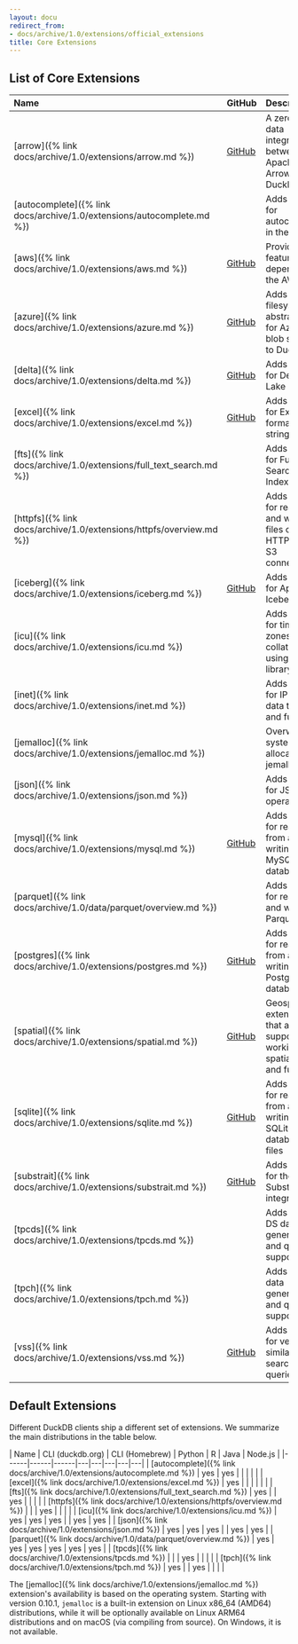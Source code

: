 ```yaml
---
layout: docu
redirect_from:
- docs/archive/1.0/extensions/official_extensions
title: Core Extensions
---
```


## List of Core Extensions

| Name                         | GitHub                                                                           | Description                                                                        | Autoloadable  | Aliases                 |
|:-----------------------------|----------------------------------------------------------------------------------|:-----------------------------------------------------------------------------------|:--------------|:------------------------|
| [arrow]({% link docs/archive/1.0/extensions/arrow.md %})               | [<span class="github">GitHub</span>](https://github.com/duckdb/arrow)            | A zero-copy data integration between Apache Arrow and DuckDB                       | no            |                         |
| [autocomplete]({% link docs/archive/1.0/extensions/autocomplete.md %}) |                                                                                  | Adds support for autocomplete in the shell                                         | yes           |                         |
| [aws]({% link docs/archive/1.0/extensions/aws.md %})                   | [<span class="github">GitHub</span>](https://github.com/duckdb/duckdb_aws)       | Provides features that depend on the AWS SDK                                       | yes           |                         |
| [azure]({% link docs/archive/1.0/extensions/azure.md %})               | [<span class="github">GitHub</span>](https://github.com/duckdb/duckdb_azure)     | Adds a filesystem abstraction for Azure blob storage to DuckDB                     | yes           |                         |
| [delta]({% link docs/archive/1.0/extensions/delta.md %})               | [<span class="github">GitHub</span>](https://github.com/duckdb/duckdb_delta)     | Adds support for Delta Lake                                                        | yes           |                         |
| [excel]({% link docs/archive/1.0/extensions/excel.md %})               | [<span class="github">GitHub</span>](https://github.com/duckdb/duckdb_excel)     | Adds support for Excel-like format strings                                         | yes           |                         |
| [fts]({% link docs/archive/1.0/extensions/full_text_search.md %})      |                                                                                  | Adds support for Full-Text Search Indexes                                          | yes           |                         |
| [httpfs]({% link docs/archive/1.0/extensions/httpfs/overview.md %})             |                                                                                  | Adds support for reading and writing files over an HTTP(S) or S3 connection        | yes           | http, https, s3         |
| [iceberg]({% link docs/archive/1.0/extensions/iceberg.md %})           | [<span class="github">GitHub</span>](https://github.com/duckdb/duckdb_iceberg)   | Adds support for Apache Iceberg                                                    | no            |                         |
| [icu]({% link docs/archive/1.0/extensions/icu.md %})                   |                                                                                  | Adds support for time zones and collations using the ICU library                   | yes           |                         |
| [inet]({% link docs/archive/1.0/extensions/inet.md %})                 |                                                                                  | Adds support for IP-related data types and functions                               | yes           |                         |
| [jemalloc]({% link docs/archive/1.0/extensions/jemalloc.md %})         |                                                                                  | Overwrites system allocator with jemalloc                                          | no            |                         |
| [json]({% link docs/archive/1.0/extensions/json.md %})                 |                                                                                  | Adds support for JSON operations                                                   | yes           |                         |
| [mysql]({% link docs/archive/1.0/extensions/mysql.md %})               | [<span class="github">GitHub</span>](https://github.com/duckdb/duckdb_mysql)     | Adds support for reading from and writing to a MySQL database                      | no            |                         |
| [parquet]({% link docs/archive/1.0/data/parquet/overview.md %})           |                                                                                  | Adds support for reading and writing Parquet files                                 | (built-in)    |                         |
| [postgres]({% link docs/archive/1.0/extensions/postgres.md %})         | [<span class="github">GitHub</span>](https://github.com/duckdb/postgres_scanner) | Adds support for reading from and writing to a PostgreSQL database                 | yes           | postgres_scanner        |
| [spatial]({% link docs/archive/1.0/extensions/spatial.md %})           | [<span class="github">GitHub</span>](https://github.com/duckdb/duckdb_spatial)   | Geospatial extension that adds support for working with spatial data and functions | no            |                         |
| [sqlite]({% link docs/archive/1.0/extensions/sqlite.md %})             | [<span class="github">GitHub</span>](https://github.com/duckdb/sqlite_scanner)   | Adds support for reading from and writing to SQLite database files                 | yes           | sqlite_scanner, sqlite3 |
| [substrait]({% link docs/archive/1.0/extensions/substrait.md %})       | [<span class="github">GitHub</span>](https://github.com/duckdb/substrait)        | Adds support for the Substrait integration                                         | no            |                         |
| [tpcds]({% link docs/archive/1.0/extensions/tpcds.md %})               |                                                                                  | Adds TPC-DS data generation and query support                                      | yes           |                         |
| [tpch]({% link docs/archive/1.0/extensions/tpch.md %})                 |                                                                                  | Adds TPC-H data generation and query support                                       | yes           |                         |
| [vss]({% link docs/archive/1.0/extensions/vss.md %})                   | [<span class="github">GitHub</span>](https://github.com/duckdb/duckdb_vss)       | Adds support for vector similarity search queries                                  | no            |                         |

## Default Extensions

Different DuckDB clients ship a different set of extensions.
We summarize the main distributions in the table below.

<div class="narrow_table"></div>

| Name | CLI (duckdb.org) | CLI (Homebrew) | Python | R | Java | Node.js |
|------|------|------|---|---|---|---|---|
| [autocomplete]({% link docs/archive/1.0/extensions/autocomplete.md %}) | yes | yes |     |     |     |     |
| [excel]({% link docs/archive/1.0/extensions/excel.md %})               | yes |     |     |     |     |     |
| [fts]({% link docs/archive/1.0/extensions/full_text_search.md %})      | yes |     | yes |     |     |     |
| [httpfs]({% link docs/archive/1.0/extensions/httpfs/overview.md %})             |     |     | yes |     |     |     |
| [icu]({% link docs/archive/1.0/extensions/icu.md %})                   | yes | yes | yes |     | yes | yes |
| [json]({% link docs/archive/1.0/extensions/json.md %})                 | yes | yes | yes |     | yes | yes |
| [parquet]({% link docs/archive/1.0/data/parquet/overview.md %})           | yes | yes | yes | yes | yes | yes |
| [tpcds]({% link docs/archive/1.0/extensions/tpcds.md %})               |     |     | yes |     |     |     |
| [tpch]({% link docs/archive/1.0/extensions/tpch.md %})                 | yes |     | yes |     |     |     |

The [jemalloc]({% link docs/archive/1.0/extensions/jemalloc.md %}) extension's availability is based on the operating system.
Starting with version 0.10.1, `jemalloc` is a built-in extension on Linux x86_64 (AMD64) distributions, while it will be optionally available on Linux ARM64 distributions and on macOS (via compiling from source).
On Windows, it is not available.